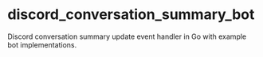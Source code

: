 # discord_conversation_summary_bot
Discord conversation summary update event handler in Go with example bot implementations.
